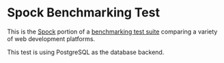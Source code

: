 # Spock Benchmarking Test

This is the [Spock](http://spock.li) portion of a [benchmarking test suite](../) comparing a variety of web development platforms.

This test is using PostgreSQL as the database backend.

